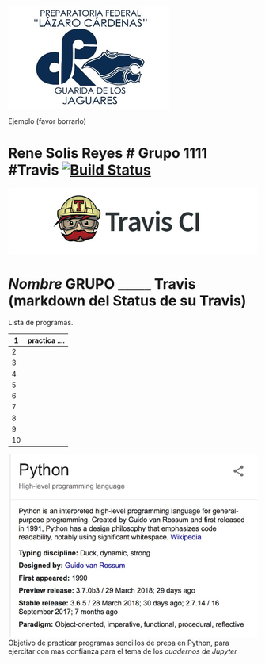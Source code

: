![Bienvenido Capacitación de Informática](imagenes/lazaro-cardenas-logo.jpg)

Ejemplo (favor  borrarlo)
#  Rene Solis Reyes # Grupo 1111 #Travis [![Build Status](https://travis-ci.org/tectijuana/travistest.svg?branch=master)](https://travis-ci.org/tectijuana/travistest)


![Compilado y revisado por Travis](imagenes/logo-travisci.jpg)
# _Nombre_ GRUPO _____  Travis (markdown del Status de su Travis)



Lista de programas.

| 1  | practica .... |
|----|---------------|
| 2  |               |
| 3  |               |
| 4  |               |
| 5  |               |
| 6  |               |
| 7  |               |
| 8  |               |
| 9  |               |
| 10 |               |



![](imagenes/QueEsPython.jpg)
Objetivo de practicar programas sencillos de prepa en Python, para ejercitar con mas confianza para el tema de los _cuadernos de Jupyter_
